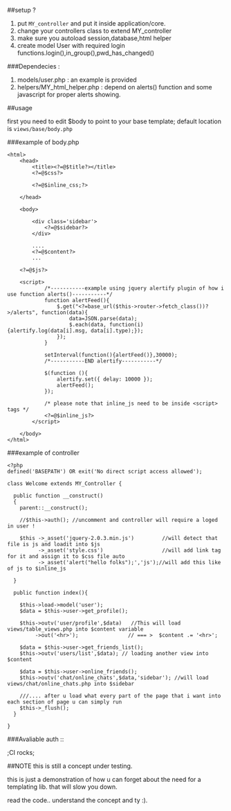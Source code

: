 ##setup ?

1. put `MY_controller` and put it inside application/core.
2. change your controllers class to extend MY_controller
3. make sure you autoload session,database,html helper
4. create model User with required login functions.login(),in_group(),pwd_has_changed()


###Dependecies :

1. models/user.php : an example is provided
2. helpers/MY_html_helper.php : depend on alerts() function and some javascript for proper alerts showing.

##usage

first you need to edit $body to point to your base template; default location is `views/base/body.php`


###example of body.php
```
<html>
    <head>
        <title><?=@$title?></title>
        <?=@$css?>
        
        <?=@$inline_css;?>
        
    </head>

    <body>
    
        <div class='sidebar'>
            <?=@$sidebar?>
        </div>
    
        ....
        <?=@$content?>
        ...
    
    <?=@$js?>
    
    <script>
			/*-----------example using jquery alertify plugin of how i use function alerts()-----------*/
			function alertFeed(){
				$.get("<?=base_url($this->router->fetch_class())?>/alerts", function(data){
					data=JSON.parse(data);
					$.each(data, function(i) {alertify.log(data[i].msg, data[i].type);});
				});	
			}
			
			setInterval(function(){alertFeed()},30000);
			/*-----------END alertify-----------*/
			
			$(function (){
				alertify.set({ delay: 10000 });
				alertFeed();
			});
			
			/* please note that inline_js need to be inside <script> tags */
			<?=@$inline_js?>
		</script>
    
    </body>
</html>
```

###example of controller
```
<?php
defined('BASEPATH') OR exit('No direct script access allowed');

class Welcome extends MY_Controller {

  public function __construct()
  {
  	parent::__construct();
  	
  	//$this->auth(); //uncomment and controller will require a loged in user !
  	
    $this ->_asset('jquery-2.0.3.min.js')         //will detect that file is js and loadit into $js
          ->_asset('style.css')                   //will add link tag for it and assign it to $css file auto
          ->_asset('alert("hello folks");','js');//will add this like of js to $inline_js
  
  }
  
  public function index(){
    
    $this->load->model('user');
    $data = $this->user->get_profile();
    
    $this->outv('user/profile',$data)   //This will load views/table_views.php into $content variable
         ->out('<hr>');                // === >  $content .= '<hr>';
    
    $data = $this->user->get_friends_list();
    $this->outv('users/list',$data); // loading another view into $content
    
    $data = $this->user->online_friends();
    $this->outv('chat/online_chats',$data,'sidebar'); //will load views/chat/online_chats.php into $sidebar
    
    ///.... after u load what every part of the page that i want into each section of page u can simply run
    $this->_flush();
  }

}
```



###Avaliable auth ::


;CI rocks;


##NOTE
this is still a concept under testing.

this is just a demonstration of how u can forget about the need for a templating lib. that will slow you down.

read the code.. understand the concept and ty :).
